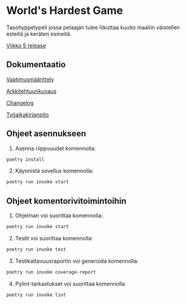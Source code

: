 # World's Hardest Game

Tasohyppelypeli jossa pelaajan tulee liikuttaa kuutio maaliin väistellen esteitä ja keräten esineitä.

[Viikko 5 release](/releases/tag/viikko5)

## Dokumentaatio

[Vaatimusmäärittely](/dokumentaatio/vaatimusmaarittely.md)

[Arkkitehtuurikuvaus](/dokumentaatio/arkkitehtuuri.md)

[Changelog](/dokumentaatio/changelog.md)

[Työaikakirjanpito](/dokumentaatio/tyoaikakirjanpito.md)

## Ohjeet asennukseen

1. Asenna riippvuudet komennolla:
```bash
poetry install
```
2. Käynnistä sovellus komennolla:
```bash
poetry run invoke start
```

## Ohjeet komentorivitoimintoihin

1. Ohjelman voi suorittaa komennolla:
```bash
poetry run invoke start
```
2. Testit voi suorittaa komennolla:
```bash
poetry run invoke test
```
3. Testikattavuusraportin voi generoida komennolla:
```bash
poetry run invoke coverage-report
```
4. Pylint-tarkastukset voi suorittaa komennolla
```bash
poetry run invoke lint
```
